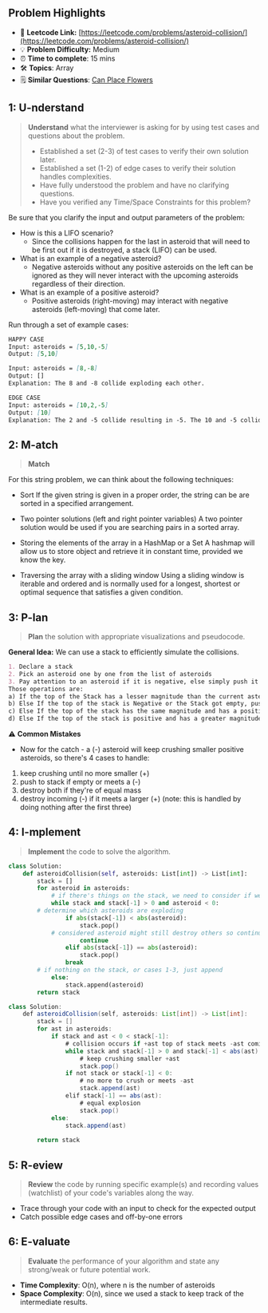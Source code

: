 ## Problem Highlights

* 🔗 **Leetcode Link:** [https://leetcode.com/problems/asteroid-collision/](https://leetcode.com/problems/asteroid-collision/)
* 💡 **Problem Difficulty:** Medium
* ⏰ **Time to complete**: 15 mins
* 🛠️ **Topics**: Array 
* 🗒️ **Similar Questions**: [Can Place Flowers](https://leetcode.com/problems/can-place-flowers/)
    
## 1: U-nderstand
 
> **Understand** what the interviewer is asking for by using test cases and questions about the problem.
> 
> - Established a set (2-3) of test cases to verify their own solution later.
> - Established a set (1-2) of edge cases to verify their solution handles complexities.
> - Have fully understood the problem and have no clarifying questions.
> - Have you verified any Time/Space Constraints for this problem?

Be sure that you clarify the input and output parameters of the problem:

- How is this a LIFO scenario?
  - Since the collisions happen for the last in asteroid that will need to be first out if it is destroyed, a stack (LIFO) can be used.
- What is an example of a negative asteroid?
  - Negative asteroids without any positive asteroids on the left can be ignored as they will never interact with the upcoming asteroids regardless of their direction.
- What is an example of a positive asteroid? 
  - Positive asteroids (right-moving) may interact with negative asteroids (left-moving) that come later.

Run through a set of example cases:

```markdown
HAPPY CASE
Input: asteroids = [5,10,-5]
Output: [5,10]

Input: asteroids = [8,-8]
Output: []
Explanation: The 8 and -8 collide exploding each other.

EDGE CASE
Input: asteroids = [10,2,-5]
Output: [10]
Explanation: The 2 and -5 collide resulting in -5. The 10 and -5 collide resulting in 10.
```   
    
## 2: M-atch

> **Match** 

For this string problem, we can think about the following techniques:

- Sort If the given string is given in a proper order, the string can be are sorted in a specified arrangement.

- Two pointer solutions (left and right pointer variables) A two pointer solution would be used if you are searching pairs in a sorted array.

- Storing the elements of the array in a HashMap or a Set A hashmap will allow us to store object and retrieve it in constant time, provided we know the key.

- Traversing the array with a sliding window
Using a sliding window is iterable and ordered and is normally used for a longest, shortest or optimal sequence that satisfies a given condition.

## 3: P-lan

> **Plan** the solution with appropriate visualizations and pseudocode.

**General Idea:** We can use a stack to efficiently simulate the collisions.

```markdown
1. Declare a stack
2. Pick an asteroid one by one from the list of asteroids
3. Pay attention to an asteroid if it is negative, else simply push it into the stack. Analyze the Stack from top to bottom and do some operations on it until our desired condition is met.
Those operations are:
a) If the top of the Stack has a lesser magnitude than the current asteroid, we destroy (pop) it.
b) Else If the top of the stack is Negative or the Stack got empty, push the current asteroid.
c) Else If the top of the stack has the same magnitude and has a positive sign, pop it, and also destroy the current asteroid.
d) Else If the top of the stack is positive and has a greater magnitude, destroy the current asteroid (i.e., do no changes to the stack and pick the next asteroid)
```

⚠️ **Common Mistakes**

* Now for the catch - a (-) asteroid will keep crushing smaller positive asteroids, so there's 4 cases to handle:

1. keep crushing until no more smaller (+)
2. push to stack if empty or meets a (-)
3. destroy both if they're of equal mass
4. destroy incoming (-) if it meets a larger (+) (note: this is handled by doing nothing after the first three)

## 4: I-mplement

> **Implement** the code to solve the algorithm.

```python
class Solution:
    def asteroidCollision(self, asteroids: List[int]) -> List[int]:
        stack = []
        for asteroid in asteroids:
            # if there's things on the stack, we need to consider if we've got case 4
            while stack and stack[-1] > 0 and asteroid < 0:
		# determine which asteroids are exploding
                if abs(stack[-1]) < abs(asteroid):
                    stack.pop()
		    # considered asteroid might still destroy others so continue checking
                    continue
                elif abs(stack[-1]) == abs(asteroid):
                    stack.pop()
                break
	    # if nothing on the stack, or cases 1-3, just append
            else:
                stack.append(asteroid)
        return stack
```
```java
class Solution:
    def asteroidCollision(self, asteroids: List[int]) -> List[int]:
        stack = []
        for ast in asteroids:
            if stack and ast < 0 < stack[-1]:
                # collision occurs if +ast top of stack meets -ast coming in
                while stack and stack[-1] > 0 and stack[-1] < abs(ast):
                    # keep crushing smaller +ast
                    stack.pop()
                if not stack or stack[-1] < 0:
                    # no more to crush or meets -ast
                    stack.append(ast)
                elif stack[-1] == abs(ast):
                    # equal explosion
                    stack.pop()           
            else:
                stack.append(ast)
        
        return stack

```
    
## 5: R-eview

> **Review** the code by running specific example(s) and recording values (watchlist) of your code's variables along the way.

- Trace through your code with an input to check for the expected output
- Catch possible edge cases and off-by-one errors

## 6: E-valuate

> **Evaluate** the performance of your algorithm and state any strong/weak or future potential work.
    
* **Time Complexity**: O(n), where n is the number of asteroids
* **Space Complexity**: O(n), since we used a stack to keep track of the intermediate results. 